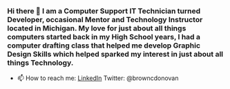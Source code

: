 ### Hi there 👋 I am a Computer Support IT Technician turned Developer, occasional Mentor and Technology Instructor located in Michigan. My love for just about all things computers started back in my High School years, I had a computer drafting class that helped me develop Graphic Design Skills which helped sparked my interest in just about all things Technology.

- 📫 How to reach me: 
[LinkedIn](https://www.linkedin.com/in/browncdonovan/)
Twitter: @browncdonovan

<!--
**DCbrown/DCbrown** is a ✨ _special_ ✨ repository because its `README.md` (this file) appears on your GitHub profile.

Here are some ideas to get you started:

- 🔭 I’m currently working on ...
- 🌱 I’m currently learning ...
- 👯 I’m looking to collaborate on ...
- 🤔 I’m looking for help with ...
- 💬 Ask me about ...
- 📫 How to reach me: ...
- 😄 Pronouns: ...
- ⚡ Fun fact: ...
-->
